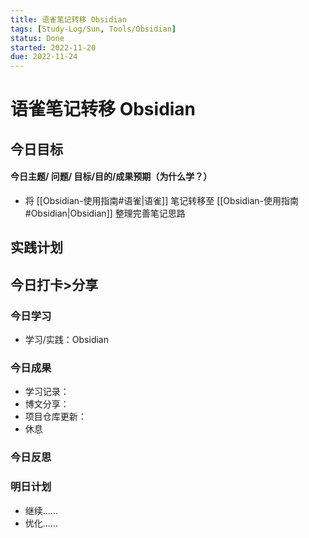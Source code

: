 ```yaml
---
title: 语雀笔记转移 Obsidian
tags: [Study-Log/Sun, Tools/Obsidian]
status: Done
started: 2022-11-20
due: 2022-11-24
---
```

# 语雀笔记转移 Obsidian
## 今日目标
#### 今日主题/ 问题/ 目标/目的/成果预期（**为什么学**？）
- 将 [[Obsidian-使用指南#语雀|语雀]] 笔记转移至 [[Obsidian-使用指南#Obsidian|Obsidian]] 整理完善笔记思路
## 实践计划
## 今日打卡>分享
### 今日学习
- 学习/实践：Obsidian
### 今日成果
- 学习记录：
- 博文分享：
- 项目仓库更新：
- 休息
### 今日反思
### 明日计划
- 继续……
- 优化……
